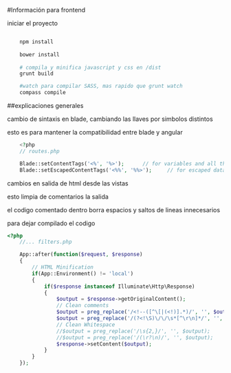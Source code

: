 #Información para frontend

iniciar el proyecto

```bash

    npm install
    
    bower install
    
    # compila y minifica javascript y css en /dist
    grunt build 

    #watch para compilar SASS, mas rapido que grunt watch
    compass compile

```


##explicaciones generales

cambio de sintaxis en blade, cambiando las llaves por simbolos distintos

esto es para mantener la compatibilidad entre blade y angular
```php
    <?php 
    // routes.php

    Blade::setContentTags('<%', '%>');      // for variables and all things Blade
    Blade::setEscapedContentTags('<%%', '%%>');     // for escaped data


```





cambios en salida de html desde las vistas

esto limpia de comentarios la salida

el codigo comentado dentro borra espacios y saltos de lineas innecesarios

para dejar compilado el codigo

```php
<?php
    //... filters.php

    App::after(function($request, $response)
    {
        // HTML Minification
        if(App::Environment() != 'local')
        {
            if($response instanceof Illuminate\Http\Response)
            {
                $output = $response->getOriginalContent();
                // Clean comments
                $output = preg_replace('/<!--([^\[|(<!)].*)/', '', $output);
                $output = preg_replace('/(?<!\S)\/\/\s*[^\r\n]*/', '', $output);
                // Clean Whitespace
                //$output = preg_replace('/\s{2,}/', '', $output);
                //$output = preg_replace('/(\r?\n)/', '', $output);
                $response->setContent($output);
            }
        }
    });

```
